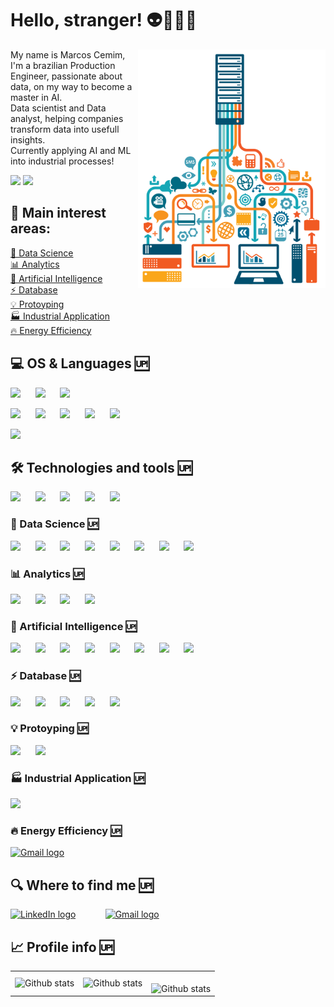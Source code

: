 # Hello, stranger! 👽🤘🖖🐶

<img src="https://raw.githubusercontent.com/mcemim/mcemim/main/master/image/img3.png" min-width="300px" max-width="300px" width="300px" align="right">

<div align="left"> 

My name is Marcos Cemim, I'm a brazilian Production Engineer, passionate about data, on my way to become a master in AI.  
Data scientist and Data analyst, helping companies transform data into usefull insights.  
Currently applying AI and ML into industrial processes!  

  
![](https://hit.yhype.me/github/profile?user_id=42742457)
![](https://komarev.com/ghpvc/?username=mcemim&style=for-the-badge&color=blue&label=Profile+Visits)

<a name="interests"></a>

## 🏢  Main interest areas: 
[🎲 Data Science][ds_anchor]  
[📊 Analytics][al_anchor]  
[🤖 Artificial Intelligence][ai_anchor]  
[⚡ Database][db_anchor]  
[💡 Protoyping][pt_anchor]  
[🏭 Industrial Application][ind_anchor]  
[🔥 Energy Efficiency][ener_anchor]  
</div>

## 💻  OS & Languages  [🆙][top_anchor]
[<img src="https://img.shields.io/badge/Linux-⭐⭐⭐-gray?style=for-the-badge&logo=linux&logoColor=white&labelColor=FCC624" height="25" />][top_anchor] &nbsp;&nbsp;&nbsp;&nbsp;
[<img src="https://img.shields.io/badge/Ubuntu-⭐⭐-gray?style=for-the-badge&logo=ubuntu&logoColor=white&labelColor=E95420" height="25" />][top_anchor] &nbsp;&nbsp;&nbsp;&nbsp;
[<img src="https://img.shields.io/badge/Windows-⭐⭐⭐⭐-gray?style=for-the-badge&logo=windows&logoColor=white&labelColor=0078D6" height="25" />][top_anchor] &nbsp;&nbsp;&nbsp;&nbsp;

[<img src="https://img.shields.io/badge/Python-⭐⭐⭐⭐-gray?style=for-the-badge&logo=python&logoColor=white&labelColor=FFD43B" height="25" />][top_anchor] &nbsp;&nbsp;&nbsp;&nbsp;
[<img src="https://img.shields.io/badge/R-⭐⭐⭐-gray?style=for-the-badge&logo=r&logoColor=white&labelColor=276DC3" height="25" />][top_anchor] &nbsp;&nbsp;&nbsp;&nbsp;
[<img src="https://img.shields.io/badge/HTML5-⭐⭐-gray?style=for-the-badge&logo=html5&logoColor=white&labelColor=E34F26" height="25" />][top_anchor] &nbsp;&nbsp;&nbsp;&nbsp;
[<img src="https://img.shields.io/badge/JavaScript-⭐⭐⭐-gray?style=for-the-badge&logo=javascript&logoColor=white&labelColor=323330" height="25" />][top_anchor] &nbsp;&nbsp;&nbsp;&nbsp;
[<img src="https://img.shields.io/badge/C%2B%2B-⭐-gray?style=for-the-badge&logo=c%2B%2B&logoColor=white&labelColor=00599C" height="25"/>][top_anchor]  

[<img src="https://img.shields.io/badge/VSCode-⭐⭐⭐-gray?style=for-the-badge&logo=visual%20studio%20code&logoColor=white&labelColor=0078D4" height="25"/>][top_anchor]  

## 🛠️  Technologies and tools  [🆙][top_anchor]

[<img src="https://img.shields.io/badge/GitHub-⭐⭐-gray?style=for-the-badge&logo=github&logoColor=white&labelColor=100000" height="25" />][top_anchor] &nbsp;&nbsp;&nbsp;&nbsp;
[<img src="https://img.shields.io/badge/Notion-⭐⭐-gray?style=for-the-badge&logo=notion&logoColor=white&labelColor=000000" height="25" />][top_anchor] &nbsp;&nbsp;&nbsp;&nbsp;
[<img src="https://img.shields.io/badge/Cookiecutter-⭐⭐⭐-gray?style=for-the-badge&logo=Cookiecutter&logoColor=white&labelColor=D4AA00" height="25" />][top_anchor] &nbsp;&nbsp;&nbsp;&nbsp;
[<img src="https://img.shields.io/badge/Docker-⭐⭐-gray?style=for-the-badge&logo=docker&logoColor=white&labelColor=2CA5E0" height="25" />][top_anchor] &nbsp;&nbsp;&nbsp;&nbsp;
[<img src="https://img.shields.io/badge/Markdown-⭐⭐⭐-gray?style=for-the-badge&logo=markdown&logoColor=white&labelColor=000000" height="25" />][top_anchor]  


<a name="ds"></a>

### 🎲  Data Science  [🆙][top_anchor]

[<img src="https://img.shields.io/badge/Microsoft_Excel-⭐⭐⭐⭐⭐-gray?style=for-the-badge&logo=microsoft-excel&logoColor=white&labelColor=217346" height="25"/>][ds_anchor] &nbsp;&nbsp;&nbsp;&nbsp;
[<img src="https://img.shields.io/badge/Colab-⭐⭐⭐⭐⭐-gray?style=for-the-badge&logo=googlecolab&logoColor=white&labelColor=F9AB00" height="25" />][ds_anchor] &nbsp;&nbsp;&nbsp;&nbsp;
[<img src="https://img.shields.io/badge/Jupyter-⭐⭐⭐⭐-gray?style=for-the-badge&logo=Jupyter&logoColor=white&labelColor=F37626" height="25" />][ds_anchor] &nbsp;&nbsp;&nbsp;&nbsp;
[<img src="https://img.shields.io/badge/Numpy-⭐⭐⭐⭐⭐-gray?style=for-the-badge&logo=numpy&logoColor=white&labelColor=777BB4" height="25" />][ds_anchor] &nbsp;&nbsp;&nbsp;&nbsp;
[<img src="https://img.shields.io/badge/Pandas-⭐⭐⭐⭐⭐-gray?style=for-the-badge&logo=pandas&logoColor=white&labelColor=2C2D72" height="25" />][ds_anchor] &nbsp;&nbsp;&nbsp;&nbsp;
[<img src="https://img.shields.io/badge/conda-⭐⭐⭐-gray?style=for-the-badge&logo=anaconda&logoColor=white&labelColor=43B02A" height="25" />][ds_anchor] &nbsp;&nbsp;&nbsp;&nbsp;
[<img src="https://img.shields.io/badge/Apache_Hadoop-🔜-white?style=for-the-badge&logo=apachehadoop&logoColor=white&labelColor=66CCFF" height="25" />][ds_anchor] &nbsp;&nbsp;&nbsp;&nbsp;
[<img src="https://img.shields.io/badge/Airflow-🔜-white?style=for-the-badge&logo=Apache%20Airflow&logoColor=white&labelColor=017CEE" height="25"/>][ds_anchor] 

<a name="al"></a>

### 📊  Analytics  [🆙][top_anchor]

[<img src="https://img.shields.io/badge/PowerBI-⭐⭐⭐⭐⭐-gray?style=for-the-badge&logo=Power%20BI&logoColor=white&labelColor=F2C811" height="25"/>][al_anchor] &nbsp;&nbsp;&nbsp;&nbsp;
[<img src="https://img.shields.io/badge/Grafana-⭐⭐⭐⭐-gray?style=for-the-badge&logo=grafana&logoColor=white&labelColor=F2F4F9" height="25" />][al_anchor] &nbsp;&nbsp;&nbsp;&nbsp;
[<img src="https://img.shields.io/badge/Streamlit-⭐⭐⭐⭐-gray?style=for-the-badge&logo=Streamlit&logoColor=white&labelColor=FF4B4B" height="25" />][al_anchor] &nbsp;&nbsp;&nbsp;&nbsp;
[<img src="https://img.shields.io/badge/Plotly-⭐⭐⭐⭐⭐-gray?style=for-the-badge&logo=plotly&logoColor=white&labelColor=239120" height="25" />][al_anchor] 

<a name="ai"></a>

### 🤖  Artificial Intelligence  [🆙][top_anchor]

[<img src="https://img.shields.io/badge/OpenCV-⭐⭐⭐-gray?style=for-the-badge&logo=OpenCV&logoColor=white&labelColor=27338e" height="25" />][ai_anchor] &nbsp;&nbsp;&nbsp;&nbsp;
[<img src="https://img.shields.io/badge/Keras-📖-gray?style=for-the-badge&logo=keras&logoColor=white&labelColor=FF0000" height="25" />][ai_anchor] &nbsp;&nbsp;&nbsp;&nbsp;
[<img src="https://img.shields.io/badge/PyTorch-📖-gray?style=for-the-badge&logo=pytorch&logoColor=white&labelColor=EE4C2C" height="25" />][ai_anchor] &nbsp;&nbsp;&nbsp;&nbsp;
[<img src="https://img.shields.io/badge/SciPy-📖-gray?style=for-the-badge&logo=SciPy&logoColor=white&labelColor=654FF0" height="25" />][ai_anchor] &nbsp;&nbsp;&nbsp;&nbsp;
[<img src="https://img.shields.io/badge/TensorFlow-📖-gray?style=for-the-badge&logo=tensorflow&logoColor=white&labelColor=FF6F00" height="25" />][ai_anchor] &nbsp;&nbsp;&nbsp;&nbsp;
[<img src="https://img.shields.io/badge/SciPy-📖-gray?style=for-the-badge&logo=SciPy&logoColor=white&labelColor=654FF0" height="25" />][ai_anchor] &nbsp;&nbsp;&nbsp;&nbsp;
[<img src="https://img.shields.io/badge/Apache_Spark-🔜-white?style=for-the-badge&logo=apachespark&logoColor=E35A16&labelColor=FFFFFF" height="25" />][ai_anchor] &nbsp;&nbsp;&nbsp;&nbsp;
[<img src="https://img.shields.io/badge/Scikit_Learn-📖 -gray?style=for-the-badge&logo=scikit-learn&logoColor=white&labelColor=F7931E" height="25"/>][ai_anchor] 

<a name="db"></a>

### ⚡  Database  [🆙][top_anchor]

[<img src="https://img.shields.io/badge/InfluxDB-⭐⭐⭐⭐-gray?style=for-the-badge&logo=InfluxDB&logoColor=white&labelColor=22ADF6" height="25" />][db_anchor] &nbsp;&nbsp;&nbsp;&nbsp;
[<img src="https://img.shields.io/badge/MariaDB-⭐⭐⭐-gray?style=for-the-badge&logo=mariadb&logoColor=white&labelColor=003545" height="25" />][db_anchor] &nbsp;&nbsp;&nbsp;&nbsp;
[<img src="https://img.shields.io/badge/MySQL-⭐⭐⭐-gray?style=for-the-badge&logo=mysql&logoColor=white&labelColor=005C84" height="25" />][db_anchor] &nbsp;&nbsp;&nbsp;&nbsp;
[<img src="https://img.shields.io/badge/SQLAlchemy-⭐⭐⭐-gray?style=for-the-badge&logo=sqlalchemy&logoColor=white&labelColor=D71F00" height="25" />][db_anchor] &nbsp;&nbsp;&nbsp;&nbsp;
[<img src="https://img.shields.io/badge/MongoDB-🔜-white?style=for-the-badge&logo=mongodb&logoColor=white&labelColor=4EA94B" height="25" />][db_anchor] 

<a name="pt"></a>

### 💡  Protoyping  [🆙][top_anchor] 

[<img src="https://img.shields.io/badge/Arduino-⭐⭐⭐-gray?style=for-the-badge&logo=arduino&logoColor=white&labelColor=00979D" height="25" />][pt_anchor] &nbsp;&nbsp;&nbsp;&nbsp;
[<img src="https://img.shields.io/badge/Raspberry%20Pi-⭐⭐-gray?style=for-the-badge&logo=Raspberry%20Pi&logoColor=white&labelColor=A22846" height="25"/>][pt_anchor] 

<a name="ind"></a>

### 🏭  Industrial Application  [🆙][top_anchor]

[<img src="https://img.shields.io/badge/Node--Red-⭐-gray?style=for-the-badge&logo=nodered&logoColor=white&labelColor=8F0000" height="25" />][ind_anchor] 

<a name="ener"></a>

### 🔥  Energy Efficiency  [🆙][top_anchor]

[<img src="https://img.shields.io/badge/Ask_me_about-0078D4?style=for-the-badge&logo=microsoft-outlook&logoColor=white" alt="Gmail logo" height="25" />](mailto:mac@termica.solutions) 


## 🔍  Where to find me  [🆙][top_anchor]

[<img src="https://img.shields.io/badge/LinkedIn-0077B5?style=for-the-badge&logo=linkedin&logoColor=white" alt="LinkedIn logo" title="LinkedIn" height="25" />](https://www.linkedin.com/in/marcoscemim/) &nbsp;&nbsp;&nbsp;&nbsp;&nbsp;&nbsp;&nbsp;&nbsp;&nbsp;&nbsp;
[<img src="https://img.shields.io/badge/Gmail-D14836?style=for-the-badge&logo=gmail&logoColor=white" alt="Gmail logo" title="Gmail" height="25" />](mailto:mcemim@gmail.com) 
  
## 📈  Profile info  [🆙][top_anchor]
<div align="center">
<table>
  <tr>
    <td>
      <img
        align="left"
        src="https://github-readme-stats.vercel.app/api?username=mcemim&theme=dark&hide_border=false&include_all_commits=true&count_private=true"
        alt="Github stats"
      />
    </td>
    <td>
      <img
        align="left"
        src="https://github-readme-stats.vercel.app/api/top-langs/?username=mcemim&theme=dark&hide_border=false&include_all_commits=true&count_private=true&layout=compact"
        alt="Github stats"
      />
    </td>
    <td>
      <br />
      <img
        align="left"
        src="https://github-readme-streak-stats.herokuapp.com/?user=mcemim&theme=dark&hide_border=false"
        alt="Github stats"
      />
    </td>
  </tr>
</table>
</div>
<!-- <div align="center"><h3><b>Profile Visitor Count</b></h3></div>
<p align="center"><img src="https://profile-counter.glitch.me/mcemim/count.svg" alt="Ilustração do número de visitantes no perfil"/></p> -->


[top_anchor]: #interests
[ds_anchor]: #ds
[al_anchor]: #al
[ai_anchor]: #ai
[db_anchor]: #db
[pt_anchor]: #pt
[ind_anchor]: #ind
[ener_anchor]: #ener

